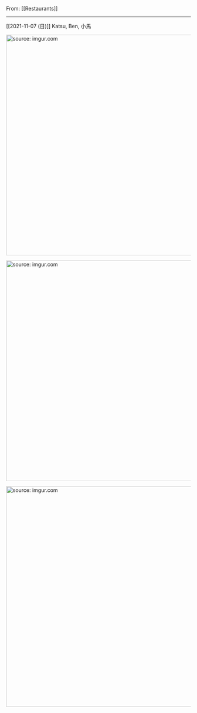 From: [[Restaurants]]

---

[[2021-11-07 (日)]] Katsu, Ben, 小馬

<a href="https://imgur.com/YdmaNrL"><img src="https://i.imgur.com/YdmaNrL.jpg" title="source: imgur.com" width="600px"/></a>

<a href="https://imgur.com/mZXXqpP"><img src="https://i.imgur.com/mZXXqpP.jpg" title="source: imgur.com" width="600px"/></a>

<a href="https://imgur.com/628qOgA"><img src="https://i.imgur.com/628qOgA.jpg" title="source: imgur.com" width="600px"/></a>